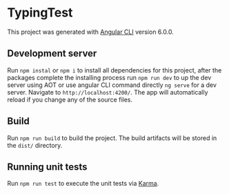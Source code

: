 # TypingTest

This project was generated with [Angular CLI](https://github.com/angular/angular-cli) version 6.0.0.

## Development server

Run `npm instal` or `npm i` to install all dependencies for this project, after the packages complete the installing process run `npm run dev` to up the dev server using AOT or use angular CLI command directly `ng serve` for a dev server. Navigate to `http://localhost:4200/`. The app will automatically reload if you change any of the source files.

## Build

Run `npm run build` to build the project. The build artifacts will be stored in the `dist/` directory.

## Running unit tests

Run `npm run test` to execute the unit tests via [Karma](https://karma-runner.github.io).
